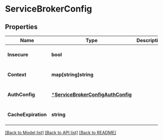 # ServiceBrokerConfig

## Properties
Name | Type | Description | Notes
------------ | ------------- | ------------- | -------------
**Insecure** | **bool** |  | [optional] [default to null]
**Context** | **map[string]string** |  | [optional] [default to null]
**AuthConfig** | [***ServiceBrokerConfigAuthConfig**](ServiceBroker_Config_AuthConfig.md) |  | [optional] [default to null]
**CacheExpiration** | **string** |  | [optional] [default to null]

[[Back to Model list]](../README.md#documentation-for-models) [[Back to API list]](../README.md#documentation-for-api-endpoints) [[Back to README]](../README.md)


